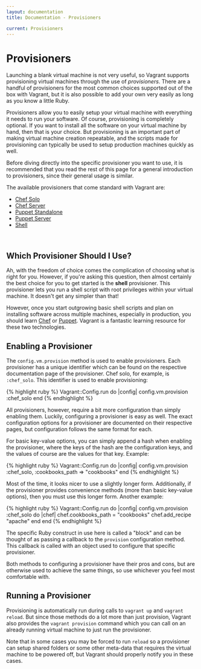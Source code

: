 ```yaml
---
layout: documentation
title: Documentation - Provisioners

current: Provisioners
---
```

# Provisioners

Launching a blank virtual machine is not very useful, so Vagrant supports provisioning
virtual machines through the use of _provisioners_. There are a handful of provisioners
for the most common choices supported out of the box with Vagrant, but it is also
possible to add your own very easily as long as you know a little Ruby.

Provisioners allow you to easily setup your virtual machine with everything it
needs to run your software. Of course, provisioning is completely optional. If you
want to install all the software on your virtual machine by hand, then that is your
choice. But provisioning is an important part of making virtual machine creation
repeatable, and the scripts made for provisioning can typically be used to setup
production machines quickly as well.

Before diving directly into the specific provisioner you want to use, it is recommended
that you read the rest of this page for a general introduction to provisioners, since
their general usage is similar.

The available provisioners that come standard with Vagrant are:

<ul>
	<li><a href="/v1/docs/provisioners/chef_solo.html">Chef Solo</a></li>
	<li><a href="/v1/docs/provisioners/chef_server.html">Chef Server</a></li>
	<li><a href="/v1/docs/provisioners/puppet.html">Puppet Standalone</a></li>
	<li><a href="/v1/docs/provisioners/puppet_server.html">Puppet Server</a></li>
	<li><a href="/v1/docs/provisioners/shell.html">Shell</a></li>
</ul>

<br />

## Which Provisioner Should I Use?

Ah, with the freedom of choice comes the complication of choosing
what is right for you. However, if you're asking this question, then almost
certainly the best choice for you to get started is the **shell** provisioner.
This provisioner lets you run a shell script with root privileges within your
virtual machine. It doesn't get any simpler than that!

However, once you start outgrowing basic shell scripts and plan on installing
software across multiple machines, especially in production, you should learn
[Chef](http://opscode.com/chef) or [Puppet](http://puppetlabs.com/puppet). Vagrant
is a fantastic learning resource for these two technologies.

## Enabling a Provisioner

The `config.vm.provision` method is used to enable provisioners. Each provisioner
has a unique identifier which can be found on the respective documentation page of
the provisioner. Chef solo, for example, is `:chef_solo`. This identifier is used
to enable provisioning:

{% highlight ruby %}
Vagrant::Config.run do |config|
  config.vm.provision :chef_solo
end
{% endhighlight %}

All provisioners, however, require a bit more configuration than simply enabling
them. Luckily, configuring a provisioner is easy as well. The exact configuration
options for a provisioner are documented on their respective pages, but configuration
follows the same format for each.

For basic key-value options, you can simply append a hash when enabling the provisioner,
where the keys of the hash are the configuration keys, and the values of course are
the values for that key. Example:

{% highlight ruby %}
Vagrant::Config.run do |config|
  config.vm.provision :chef_solo, :cookbooks_path => "cookbooks"
end
{% endhighlight %}

Most of the time, it looks nicer to use a slightly longer form. Additionally, if the
provisioner provides convenience methods (more than basic key-value options), then
you must use this longer form. Another example:

{% highlight ruby %}
Vagrant::Config.run do |config|
  config.vm.provision :chef_solo do |chef|
    chef.cookbooks_path = "cookbooks"
    chef.add_recipe "apache"
  end
end
{% endhighlight %}

The specific Ruby construct in use here is called a "block" and can be thought of
as passing a callback to the `provision` configuration method. This callback is
called with an object used to configure that specific provisioner.

Both methods to configuring a provisioner have their pros and cons, but are
otherwise used to achieve the same things, so use whichever you feel most
comfortable with.

## Running a Provisioner

Provisioning is automatically run during calls to `vagrant up` and `vagrant reload`.
But since those methods do a lot more than just provision, Vagrant also provides
the `vagrant provision` command which you can call on an already running virtual
machine to just run the provisioner.

Note that in some cases you may be forced to run `reload` so a provisioner can
setup shared folders or some other meta-data that requires the virtual machine
to be powered off, but Vagrant should properly notify you in these cases.
